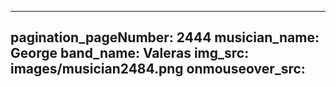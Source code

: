 ------
pagination_pageNumber: 2444
musician_name: George
band_name: Valeras
img_src: images/musician2484.png
onmouseover_src: 
------